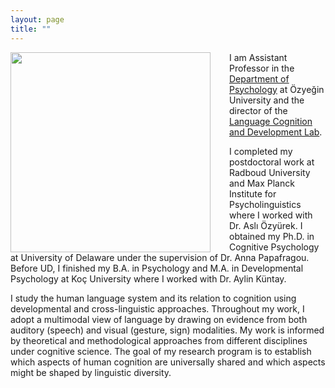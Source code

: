 ```yaml
---
layout: page
title: ""
---
```


<img align="left" style="margin-right: 30px" src="UnalPhoto.png" width="320" height="320">


I am Assistant Professor in the [Department of Psychology](https://www.ozyegin.edu.tr/en/department-psychology) at Özyeğin University and the director of the [Language Cognition and Development Lab](http://www.labs.ozyegin.edu.tr/gelisim/).

I completed my postdoctoral work at Radboud University and Max Planck Institute for Psycholinguistics where I worked with Dr. Aslı Özyürek.  I obtained my Ph.D. in Cognitive Psychology at University of Delaware under the supervision of Dr. Anna Papafragou. Before UD, I finished my B.A. in Psychology and M.A. in Developmental Psychology at Koç University where I worked with Dr. Aylin Küntay. 

I study the human language system and its relation to cognition using developmental and cross-linguistic approaches. Throughout my work, I adopt a multimodal view of language by drawing on evidence from both auditory (speech) and visual (gesture, sign) modalities. My work is informed by theoretical and methodological approaches from different disciplines under cognitive science. The goal of my research program is to establish which aspects of human cognition are universally shared and which aspects might be shaped by linguistic diversity. 

